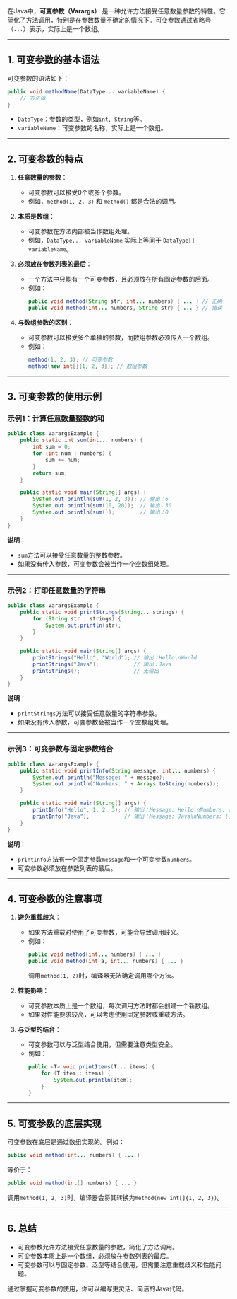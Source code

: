 在Java中，**可变参数（Varargs）** 是一种允许方法接受任意数量参数的特性。它简化了方法调用，特别是在参数数量不确定的情况下。可变参数通过省略号（`...`）表示，实际上是一个数组。

---

## **1. 可变参数的基本语法**
可变参数的语法如下：

```java
public void methodName(DataType... variableName) {
    // 方法体
}
```

- `DataType`：参数的类型，例如`int`、`String`等。
- `variableName`：可变参数的名称，实际上是一个数组。

---

## **2. 可变参数的特点**
1. **任意数量的参数**：
   - 可变参数可以接受0个或多个参数。
   - 例如，`method(1, 2, 3)` 和 `method()` 都是合法的调用。

2. **本质是数组**：
   - 可变参数在方法内部被当作数组处理。
   - 例如，`DataType... variableName` 实际上等同于 `DataType[] variableName`。

3. **必须放在参数列表的最后**：
   - 一个方法中只能有一个可变参数，且必须放在所有固定参数的后面。
   - 例如：
     ```java
     public void method(String str, int... numbers) { ... } // 正确
     public void method(int... numbers, String str) { ... } // 错误
     ```

4. **与数组参数的区别**：
   - 可变参数可以接受多个单独的参数，而数组参数必须传入一个数组。
   - 例如：
     ```java
     method(1, 2, 3); // 可变参数
     method(new int[]{1, 2, 3}); // 数组参数
     ```

---

## **3. 可变参数的使用示例**

### 示例1：计算任意数量整数的和
```java
public class VarargsExample {
    public static int sum(int... numbers) {
        int sum = 0;
        for (int num : numbers) {
            sum += num;
        }
        return sum;
    }

    public static void main(String[] args) {
        System.out.println(sum(1, 2, 3)); // 输出：6
        System.out.println(sum(10, 20));  // 输出：30
        System.out.println(sum());        // 输出：0
    }
}
```

**说明**：
- `sum`方法可以接受任意数量的整数参数。
- 如果没有传入参数，可变参数会被当作一个空数组处理。

---

### 示例2：打印任意数量的字符串
```java
public class VarargsExample {
    public static void printStrings(String... strings) {
        for (String str : strings) {
            System.out.println(str);
        }
    }

    public static void main(String[] args) {
        printStrings("Hello", "World"); // 输出：Hello\nWorld
        printStrings("Java");           // 输出：Java
        printStrings();                 // 无输出
    }
}
```

**说明**：
- `printStrings`方法可以接受任意数量的字符串参数。
- 如果没有传入参数，可变参数会被当作一个空数组处理。

---

### 示例3：可变参数与固定参数结合
```java
public class VarargsExample {
    public static void printInfo(String message, int... numbers) {
        System.out.println("Message: " + message);
        System.out.println("Numbers: " + Arrays.toString(numbers));
    }

    public static void main(String[] args) {
        printInfo("Hello", 1, 2, 3); // 输出：Message: Hello\nNumbers: [1, 2, 3]
        printInfo("Java");           // 输出：Message: Java\nNumbers: []
    }
}
```

**说明**：
- `printInfo`方法有一个固定参数`message`和一个可变参数`numbers`。
- 可变参数必须放在参数列表的最后。

---

## **4. 可变参数的注意事项**
1. **避免重载歧义**：
   - 如果方法重载时使用了可变参数，可能会导致调用歧义。
   - 例如：
     ```java
     public void method(int... numbers) { ... }
     public void method(int a, int... numbers) { ... }
     ```
     调用`method(1, 2)`时，编译器无法确定调用哪个方法。

2. **性能影响**：
   - 可变参数本质上是一个数组，每次调用方法时都会创建一个新数组。
   - 如果对性能要求较高，可以考虑使用固定参数或重载方法。

3. **与泛型的结合**：
   - 可变参数可以与泛型结合使用，但需要注意类型安全。
   - 例如：
     ```java
     public <T> void printItems(T... items) {
         for (T item : items) {
             System.out.println(item);
         }
     }
     ```

---

## **5. 可变参数的底层实现**
可变参数在底层是通过数组实现的。例如：

```java
public void method(int... numbers) { ... }
```

等价于：

```java
public void method(int[] numbers) { ... }
```

调用`method(1, 2, 3)`时，编译器会将其转换为`method(new int[]{1, 2, 3})`。

---

## **6. 总结**
- 可变参数允许方法接受任意数量的参数，简化了方法调用。
- 可变参数本质上是一个数组，必须放在参数列表的最后。
- 可变参数可以与固定参数、泛型等结合使用，但需要注意重载歧义和性能问题。

通过掌握可变参数的使用，你可以编写更灵活、简洁的Java代码。